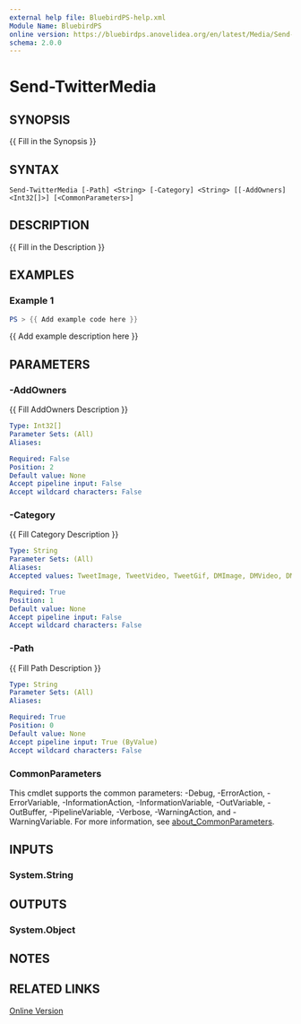 ```yaml
---
external help file: BluebirdPS-help.xml
Module Name: BluebirdPS
online version: https://bluebirdps.anovelidea.org/en/latest/Media/Send-TwitterMedia
schema: 2.0.0
---
```


# Send-TwitterMedia

## SYNOPSIS
{{ Fill in the Synopsis }}

## SYNTAX

```
Send-TwitterMedia [-Path] <String> [-Category] <String> [[-AddOwners] <Int32[]>] [<CommonParameters>]
```

## DESCRIPTION
{{ Fill in the Description }}

## EXAMPLES

### Example 1
```powershell
PS > {{ Add example code here }}
```

{{ Add example description here }}

## PARAMETERS

### -AddOwners
{{ Fill AddOwners Description }}

```yaml
Type: Int32[]
Parameter Sets: (All)
Aliases:

Required: False
Position: 2
Default value: None
Accept pipeline input: False
Accept wildcard characters: False
```

### -Category
{{ Fill Category Description }}

```yaml
Type: String
Parameter Sets: (All)
Aliases:
Accepted values: TweetImage, TweetVideo, TweetGif, DMImage, DMVideo, DMGif

Required: True
Position: 1
Default value: None
Accept pipeline input: False
Accept wildcard characters: False
```

### -Path
{{ Fill Path Description }}

```yaml
Type: String
Parameter Sets: (All)
Aliases:

Required: True
Position: 0
Default value: None
Accept pipeline input: True (ByValue)
Accept wildcard characters: False
```

### CommonParameters

This cmdlet supports the common parameters: -Debug, -ErrorAction, -ErrorVariable, -InformationAction, -InformationVariable, -OutVariable, -OutBuffer, -PipelineVariable, -Verbose, -WarningAction, and -WarningVariable. For more information, see [about_CommonParameters](http://go.microsoft.com/fwlink/?LinkID=113216).

## INPUTS

### System.String

## OUTPUTS

### System.Object

## NOTES

## RELATED LINKS

[Online Version](https://bluebirdps.anovelidea.org/en/latest/Media/Send-TwitterMedia)
